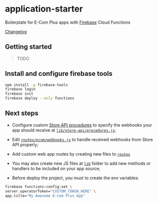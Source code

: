 # application-starter

Boilerplate for E-Com Plus apps with
[Firebase](https://firebase.google.com/) Cloud Functions

[Changelog](https://github.com/ecomplus/application-starter/blob/master/CHANGELOG.md)

## Getting started

> TODO

## Install and configure firebase tools

```bash
npm install -g firebase-tools
firebase login
firebase init
firebase deploy --only functions
```

## Next steps

- Configure custom
[Store API procedures](https://developers.e-com.plus/docs/api/#/store/procedures/)
to specify the webhooks your app should receive
at [`lib/store-api/procedures.js`](https://github.com/ecomplus/application-starter/blob/master/app/lib/store-api/procedures.js);

- Edit
[`routes/ecom/webhooks.js`](https://github.com/ecomplus/application-starter/blob/master/functions/routes/ecom/webhook.js)
to handle received webhooks from Store API properly;

- Add custom web app routes by creating new files to
[`routes`](https://github.com/ecomplus/application-starter/tree/master/functions/routes)

- You may also create new JS files at
[`lib`](https://github.com/ecomplus/application-starter/tree/master/functions/lib)
folder to add new methods or handlers to be included
on your app source;

- Before deploy the project, you must to create the env variables:

```bash
firebase functions:config:set \
server.operatorToken="CUSTOM_TOKEN_HERE" \
app.title="My Awesome E-Com Plus App"
```
